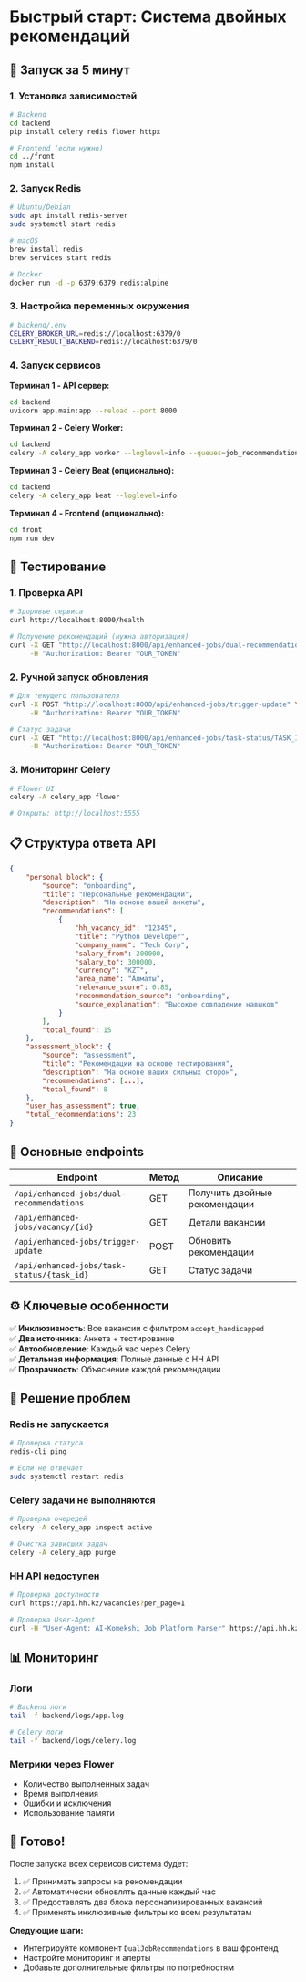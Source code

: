 # Быстрый старт: Система двойных рекомендаций

## 🚀 Запуск за 5 минут

### 1. Установка зависимостей

```bash
# Backend
cd backend
pip install celery redis flower httpx

# Frontend (если нужно)
cd ../front
npm install
```

### 2. Запуск Redis

```bash
# Ubuntu/Debian
sudo apt install redis-server
sudo systemctl start redis

# macOS
brew install redis
brew services start redis

# Docker
docker run -d -p 6379:6379 redis:alpine
```

### 3. Настройка переменных окружения

```bash
# backend/.env
CELERY_BROKER_URL=redis://localhost:6379/0
CELERY_RESULT_BACKEND=redis://localhost:6379/0
```

### 4. Запуск сервисов

**Терминал 1 - API сервер:**

```bash
cd backend
uvicorn app.main:app --reload --port 8000
```

**Терминал 2 - Celery Worker:**

```bash
cd backend
celery -A celery_app worker --loglevel=info --queues=job_recommendations,maintenance
```

**Терминал 3 - Celery Beat (опционально):**

```bash
cd backend
celery -A celery_app beat --loglevel=info
```

**Терминал 4 - Frontend (опционально):**

```bash
cd front
npm run dev
```

## 🧪 Тестирование

### 1. Проверка API

```bash
# Здоровье сервиса
curl http://localhost:8000/health

# Получение рекомендаций (нужна авторизация)
curl -X GET "http://localhost:8000/api/enhanced-jobs/dual-recommendations" \
     -H "Authorization: Bearer YOUR_TOKEN"
```

### 2. Ручной запуск обновления

```bash
# Для текущего пользователя
curl -X POST "http://localhost:8000/api/enhanced-jobs/trigger-update" \
     -H "Authorization: Bearer YOUR_TOKEN"

# Статус задачи
curl -X GET "http://localhost:8000/api/enhanced-jobs/task-status/TASK_ID" \
     -H "Authorization: Bearer YOUR_TOKEN"
```

### 3. Мониторинг Celery

```bash
# Flower UI
celery -A celery_app flower

# Открыть: http://localhost:5555
```

## 📋 Структура ответа API

```json
{
    "personal_block": {
        "source": "onboarding",
        "title": "Персональные рекомендации",
        "description": "На основе вашей анкеты",
        "recommendations": [
            {
                "hh_vacancy_id": "12345",
                "title": "Python Developer",
                "company_name": "Tech Corp",
                "salary_from": 200000,
                "salary_to": 300000,
                "currency": "KZT",
                "area_name": "Алматы",
                "relevance_score": 0.85,
                "recommendation_source": "onboarding",
                "source_explanation": "Высокое совпадение навыков"
            }
        ],
        "total_found": 15
    },
    "assessment_block": {
        "source": "assessment",
        "title": "Рекомендации на основе тестирования",
        "description": "На основе ваших сильных сторон",
        "recommendations": [...],
        "total_found": 8
    },
    "user_has_assessment": true,
    "total_recommendations": 23
}
```

## 🔧 Основные endpoints

| Endpoint                                   | Метод | Описание                      |
| ------------------------------------------ | ----- | ----------------------------- |
| `/api/enhanced-jobs/dual-recommendations`  | GET   | Получить двойные рекомендации |
| `/api/enhanced-jobs/vacancy/{id}`          | GET   | Детали вакансии               |
| `/api/enhanced-jobs/trigger-update`        | POST  | Обновить рекомендации         |
| `/api/enhanced-jobs/task-status/{task_id}` | GET   | Статус задачи                 |

## ⚙️ Ключевые особенности

✅ **Инклюзивность**: Все вакансии с фильтром `accept_handicapped`  
✅ **Два источника**: Анкета + тестирование  
✅ **Автообновление**: Каждый час через Celery  
✅ **Детальная информация**: Полные данные с HH API  
✅ **Прозрачность**: Объяснение каждой рекомендации

## 🐛 Решение проблем

### Redis не запускается

```bash
# Проверка статуса
redis-cli ping

# Если не отвечает
sudo systemctl restart redis
```

### Celery задачи не выполняются

```bash
# Проверка очередей
celery -A celery_app inspect active

# Очистка зависших задач
celery -A celery_app purge
```

### HH API недоступен

```bash
# Проверка доступности
curl https://api.hh.kz/vacancies?per_page=1

# Проверка User-Agent
curl -H "User-Agent: AI-Komekshi Job Platform Parser" https://api.hh.kz/vacancies?per_page=1
```

## 📊 Мониторинг

### Логи

```bash
# Backend логи
tail -f backend/logs/app.log

# Celery логи
tail -f backend/logs/celery.log
```

### Метрики через Flower

-   Количество выполненных задач
-   Время выполнения
-   Ошибки и исключения
-   Использование памяти

## 🎯 Готово!

После запуска всех сервисов система будет:

1. ✅ Принимать запросы на рекомендации
2. ✅ Автоматически обновлять данные каждый час
3. ✅ Предоставлять два блока персонализированных вакансий
4. ✅ Применять инклюзивные фильтры ко всем результатам

**Следующие шаги:**

-   Интегрируйте компонент `DualJobRecommendations` в ваш фронтенд
-   Настройте мониторинг и алерты
-   Добавьте дополнительные фильтры по потребностям
